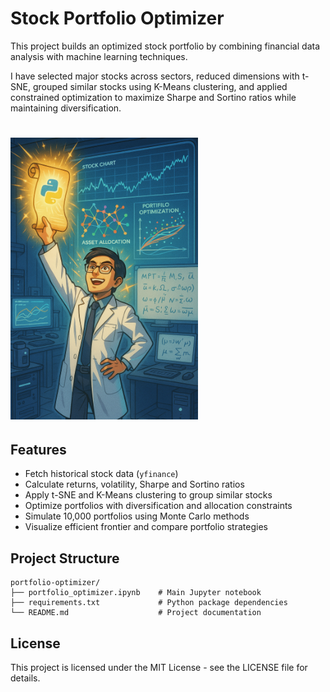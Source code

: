 # Stock Portfolio Optimizer

This project builds an optimized stock portfolio by combining financial data analysis with machine learning techniques.  

I have selected major stocks across sectors, reduced dimensions with t-SNE, grouped similar stocks using K-Means clustering, and applied constrained optimization to maximize Sharpe and Sortino ratios while maintaining diversification.

# <img src="./Images/project_image.png" alt="" width="300">

## Features

- Fetch historical stock data (`yfinance`)
- Calculate returns, volatility, Sharpe and Sortino ratios
- Apply t-SNE and K-Means clustering to group similar stocks
- Optimize portfolios with diversification and allocation constraints
- Simulate 10,000 portfolios using Monte Carlo methods
- Visualize efficient frontier and compare portfolio strategies

## Project Structure

```
portfolio-optimizer/
├── portfolio_optimizer.ipynb    # Main Jupyter notebook
├── requirements.txt             # Python package dependencies
└── README.md                    # Project documentation
```

## License

This project is licensed under the MIT License - see the LICENSE file for details.
